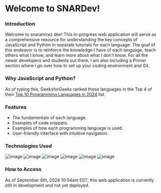 # Welcome to SNARDev!
### Introduction
Welcome to snaramirez dev! This in-progress web application will serve as a comprehensive resource for understanding the key concepts of JavaScript and Python in separate tutorials for each language. The goal of this endeavor is to reinforce the knowledge I have of each language, teach others what I know, and learn more about what I don't know. For all the newer developers and students out there, I am also including a Primer section where I go over how to set up your coding environment and Git.
### Why JavaScript and Python?
As of typing this, GeeksforGeeks ranked these languages in the Top 4 of their [Top 10 Programming Languages in 2024](https://www.geeksforgeeks.org/best-programming-languages/) list.
### Features
- The fundamentals of each language.
- Examples of code snippets.
- Examples of how each programming language is used.
- User-friendly interface with intuitive navigation.
### Technologies Used
![image](https://img.shields.io/badge/JavaScript-323330?style=for-the-badge&logo=javascript&logoColor=F7DF1E)
![image](https://img.shields.io/badge/React-20232A?style=for-the-badge&logo=react&logoColor=61DAFB)
![image](https://img.shields.io/badge/CSS3-1572B6?style=for-the-badge&logo=css3&logoColor=white)
![image](https://img.shields.io/badge/Vite-B73BFE?style=for-the-badge&logo=vite&logoColor=FFD62E)
![image](https://img.shields.io/badge/npm-CB3837?style=for-the-badge&logo=npm&logoColor=white)
![image](https://img.shields.io/badge/Firebase-DD2C00?style=for-the-badge&logo=firebase)
### How to Access
As of September 6th, 2024 10:54am EST, this web application is currently still in development and not yet deployed.
